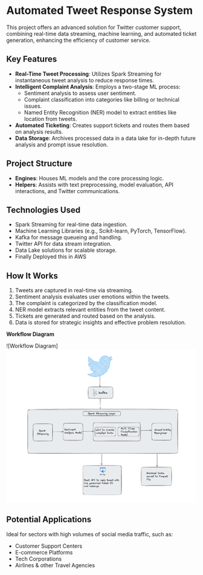 # Automated Tweet Response System

This project offers an advanced solution for Twitter customer support, combining real-time data streaming, machine learning, and automated ticket generation, enhancing the efficiency of customer service.

## Key Features

- **Real-Time Tweet Processing**: Utilizes Spark Streaming for instantaneous tweet analysis to reduce response times.
- **Intelligent Complaint Analysis**: Employs a two-stage ML process:
  - Sentiment analysis to assess user sentiment.
  - Complaint classification into categories like billing or technical issues.
  - Named Entity Recognition (NER) model to extract entities like location from tweets.
- **Automated Ticketing**: Creates support tickets and routes them based on analysis results.
- **Data Storage**: Archives processed data in a data lake for in-depth future analysis and prompt issue resolution.

## Project Structure

- **Engines**: Houses ML models and the core processing logic.
- **Helpers**: Assists with text preprocessing, model evaluation, API interactions, and Twitter communications.

## Technologies Used

- Spark Streaming for real-time data ingestion.
- Machine Learning Libraries (e.g., Scikit-learn, PyTorch, TensorFlow).
- Kafka for message queueing and handling.
- Twitter API for data stream integration.
- Data Lake solutions for scalable storage.
- Finally Deployed this in AWS
<!-- 
## Getting Started

### Prerequisites

*(List of prerequisites and configurations for the project setup.)*

### Installation

*(Step-by-step guide on setting up and running the project.)*
-->
## How It Works

1. Tweets are captured in real-time via streaming.
2. Sentiment analysis evaluates user emotions within the tweets.
3. The complaint is categorized by the classification model.
4. NER model extracts relevant entities from the tweet content.
5. Tickets are generated and routed based on the analysis.
6. Data is stored for strategic insights and effective problem resolution.

**Workflow Diagram**


![Workflow Diagram]
<img src="https://raw.githubusercontent.com/lokeshteja/Automatic-Tweet-Response-system/main/workflow.png" width="800">

## Potential Applications

Ideal for sectors with high volumes of social media traffic, such as:

- Customer Support Centers
- E-commerce Platforms
- Tech Corporations
- Airlines & other Travel Agencies 

